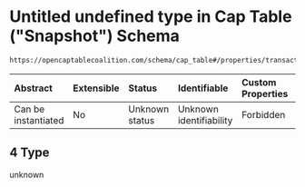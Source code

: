 # Untitled undefined type in Cap Table ("Snapshot") Schema

```txt
https://opencaptablecoalition.com/schema/cap_table#/properties/transactions/items/oneOf/4
```



| Abstract            | Extensible | Status         | Identifiable            | Custom Properties | Additional Properties | Access Restrictions | Defined In                                                                        |
| :------------------ | :--------- | :------------- | :---------------------- | :---------------- | :-------------------- | :------------------ | :-------------------------------------------------------------------------------- |
| Can be instantiated | No         | Unknown status | Unknown identifiability | Forbidden         | Allowed               | none                | [CapTable.schema.json*](../../schema/CapTable.schema.json "open original schema") |

## 4 Type

unknown
